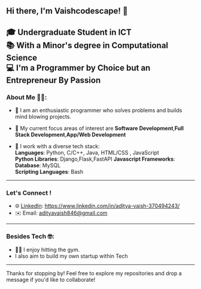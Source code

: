 ## Hi there, I'm Vaishcodescape! 👋

🎓 **Undergraduate Student in ICT**  
📚 **With a Minor's degree in Computational Science**  
💻 **I'm a Programmer by Choice but an Entrepreneur By Passion**
---

### About Me 🥷🏻:

- 🌟 I am an enthusiastic programmer who solves problems and builds mind blowing projects.
- 🚀 My current focus areas of interest are **Software Development**,**Full Stack Development**,**App/Web Development**
  
- 🧰 I work with a diverse tech stack:   
  **Languages**: Python, C/C++, Java, HTML/CSS , JavaScript<br>
  **Python Libraries**: Django,Flask,FastAPI
  **Javascript Frameworks**:
  **Database**: MySQL<br>
  **Scripting Languages**: Bash<br>
---

### Let's Connect !

- 🌐 [LinkedIn](#): https://www.linkedin.com/in/aditya-vaish-370494243/
- ✉️ Email: adityavaish846@gmail.com  
---

### Besides Tech 🤓:
- 💪🏻 I enjoy hitting the gym.  
- I also aim to build my own startup within Tech
---
Thanks for stopping by! Feel free to explore my repositories and drop a message if you'd like to collaborate!
